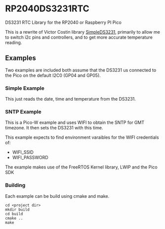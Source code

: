 # RP2040DS3231RTC
DS3231 RTC Library for the RP2040 or Raspberry PI Pico


This is a rewrite of Victor Costin library [SimpleDS3231](https://github.com/CostinV92/SimpleDS3231-Pico), primarily to allow me to switch i2c pins and controllers, and to get more accurate temperature reading.

## Examples
Two examples are included both assume that the DS3231 us connected to the Pico on the default I2C0 (GP04 and GP05).

### Simple Example
This just reads the date, time and temperature from the DS3231.

### SNTP Example
This is a Pico-W example and uses WIFI to obtain the SNTP for GMT timezone. It then sets the DS3231 with this time.

This example expects to find environment varaibles for the WIFI credentials of:
+ WIFI_SSID
+ WIFI_PASSWORD

The example makes use of the FreeRTOS Kernel library, LWIP and the Pico SDK

### Building
Each example can be build using cmake and make.
```
cd <project dir>
mkdir build
cd build
cmake ..
make
```
 